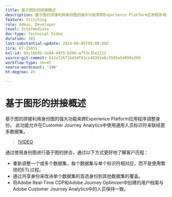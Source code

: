 ```yaml
---
title: 基于图形的拼接概述
description: 基于图的拼接利用身份图的强大功能来跨Experience Platform应用程序调整身份。 此功能允许在Customer Journey Analytics中使用通用人员标识符来联结更多数据集。
feature: Stitching
role: Admin, Developer
level: Intermediate
doc-type: Technical Video
duration: 301
last-substantial-update: 2024-06-05T00:00:00Z
jira: KT-15651
exl-id: b5c16b6b-3a84-49f5-b29b-a753c35e2212
source-git-commit: 542a72671643df81cc44391e6c3585e54990a308
workflow-type: tm+mt
source-wordcount: '146'
ht-degree: 4%

---
```


# 基于图形的拼接概述

基于图的拼接利用身份图的强大功能来跨Experience Platform应用程序调整身份。 此功能允许在Customer Journey Analytics中使用通用人员标识符来联结更多数据集。

>[!VIDEO](https://video.tv.adobe.com/v/3429528/?learn=on)

通过使用身份图进行基于图的拼合，通过以下方式更好地了解客户历程：

* 重新调整一个或多个数据集，每个数据集与单个标识符相对应，而不是使用繁琐的ETL过程。
* 通过共享身份来改进单个数据集的首选身份到其他数据集的覆盖。
* 将Adobe Real-Time CDP和Adobe Journey Optimizer中创建的用户档案与Adobe Customer Journey Analytics中的人员保持一致。
